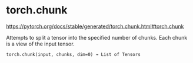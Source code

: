 # torch.chunk

https://pytorch.org/docs/stable/generated/torch.chunk.html#torch.chunk

Attempts to split a tensor into the specified number of chunks. Each chunk is a view of the input tensor.

```
torch.chunk(input, chunks, dim=0) → List of Tensors
```
